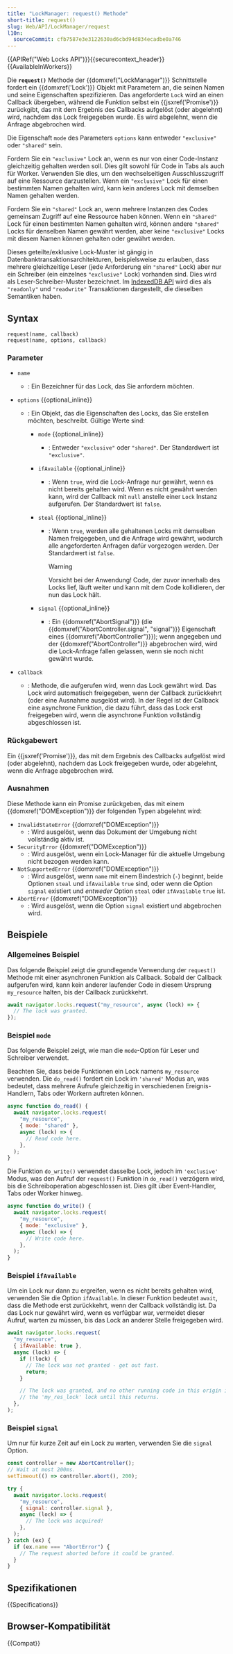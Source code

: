 ```yaml
---
title: "LockManager: request() Methode"
short-title: request()
slug: Web/API/LockManager/request
l10n:
  sourceCommit: cfb7587e3e3122630ad6cbd94d834ecadbe0a746
---
```


{{APIRef("Web Locks API")}}{{securecontext_header}} {{AvailableInWorkers}}

Die **`request()`** Methode der {{domxref("LockManager")}} Schnittstelle fordert ein {{domxref('Lock')}} Objekt mit Parametern an, die seinen Namen und seine Eigenschaften spezifizieren.
Das angeforderte `Lock` wird an einen Callback übergeben, während die Funktion selbst ein {{jsxref('Promise')}} zurückgibt, das mit dem Ergebnis des Callbacks aufgelöst (oder abgelehnt) wird, nachdem das Lock freigegeben wurde. Es wird abgelehnt, wenn die Anfrage abgebrochen wird.

Die Eigenschaft `mode` des Parameters `options` kann entweder `"exclusive"` oder `"shared"` sein.

Fordern Sie ein `"exclusive"` Lock an, wenn es nur von einer Code-Instanz gleichzeitig gehalten werden soll.
Dies gilt sowohl für Code in Tabs als auch für Worker. Verwenden Sie dies, um den wechselseitigen Ausschlusszugriff auf eine Ressource darzustellen.
Wenn ein `"exclusive"` Lock für einen bestimmten Namen gehalten wird, kann kein anderes Lock mit demselben Namen gehalten werden.

Fordern Sie ein `"shared"` Lock an, wenn mehrere Instanzen des Codes gemeinsam Zugriff auf eine Ressource haben können.
Wenn ein `"shared"` Lock für einen bestimmten Namen gehalten wird, können andere `"shared"` Locks für denselben Namen gewährt werden, aber keine `"exclusive"` Locks mit diesem Namen können gehalten oder gewährt werden.

Dieses geteilte/exklusive Lock-Muster ist gängig in Datenbanktransaktionsarchitekturen, beispielsweise zu erlauben, dass mehrere gleichzeitige Leser (jede Anforderung ein `"shared"` Lock) aber nur ein Schreiber (ein einzelnes `"exclusive"` Lock) vorhanden sind.
Dies wird als Leser-Schreiber-Muster bezeichnet.
Im [IndexedDB API](/de/docs/Web/API/IndexedDB_API) wird dies als `"readonly"` und `"readwrite"` Transaktionen dargestellt, die dieselben Semantiken haben.

## Syntax

```js-nolint
request(name, callback)
request(name, options, callback)
```

### Parameter

- `name`

  - : Ein Bezeichner für das Lock, das Sie anfordern möchten.

- `options` {{optional_inline}}

  - : Ein Objekt, das die Eigenschaften des Locks, das Sie erstellen möchten, beschreibt.
    Gültige Werte sind:

    - `mode` {{optional_inline}}

      - : Entweder `"exclusive"` oder `"shared"`.
        Der Standardwert ist `"exclusive"`.

    - `ifAvailable` {{optional_inline}}

      - : Wenn `true`, wird die Lock-Anfrage nur gewährt, wenn es nicht bereits gehalten wird.
        Wenn es nicht gewährt werden kann, wird der Callback mit `null` anstelle einer `Lock` Instanz aufgerufen.
        Der Standardwert ist `false`.

    - `steal` {{optional_inline}}

      - : Wenn `true`, werden alle gehaltenen Locks mit demselben Namen freigegeben, und die Anfrage wird gewährt, wodurch alle angeforderten Anfragen dafür vorgezogen werden.
        Der Standardwert ist `false`.

        > [!WARNING]
        > Vorsicht bei der Anwendung!
        > Code, der zuvor innerhalb des Locks lief, läuft weiter und kann mit dem Code kollidieren, der nun das Lock hält.

    - `signal` {{optional_inline}}
      - : Ein {{domxref("AbortSignal")}} (die {{domxref("AbortController.signal", "signal")}} Eigenschaft eines {{domxref("AbortController")}});
        wenn angegeben und der {{domxref("AbortController")}} abgebrochen wird, wird die Lock-Anfrage fallen gelassen, wenn sie noch nicht gewährt wurde.

- `callback`
  - : Methode, die aufgerufen wird, wenn das Lock gewährt wird.
    Das Lock wird automatisch freigegeben, wenn der Callback zurückkehrt (oder eine Ausnahme ausgelöst wird).
    In der Regel ist der Callback eine asynchrone Funktion, die dazu führt, dass das Lock erst freigegeben wird, wenn die asynchrone Funktion vollständig abgeschlossen ist.

### Rückgabewert

Ein {{jsxref('Promise')}}, das mit dem Ergebnis des Callbacks aufgelöst wird (oder abgelehnt), nachdem das Lock freigegeben wurde, oder abgelehnt, wenn die Anfrage abgebrochen wird.

### Ausnahmen

Diese Methode kann ein Promise zurückgeben, das mit einem {{domxref("DOMException")}} der folgenden Typen abgelehnt wird:

- `InvalidStateError` {{domxref("DOMException")}}
  - : Wird ausgelöst, wenn das Dokument der Umgebung nicht vollständig aktiv ist.
- `SecurityError` {{domxref("DOMException")}}
  - : Wird ausgelöst, wenn ein Lock-Manager für die aktuelle Umgebung nicht bezogen werden kann.
- `NotSupportedError` {{domxref("DOMException")}}
  - : Wird ausgelöst, wenn `name` mit einem Bindestrich (`-`) beginnt, beide Optionen `steal` und `ifAvailable` `true` sind, oder wenn die Option `signal` existiert und _entweder_ Option `steal` oder `ifAvailable` `true` ist.
- `AbortError` {{domxref("DOMException")}}
  - : Wird ausgelöst, wenn die Option `signal` existiert und abgebrochen wird.

## Beispiele

### Allgemeines Beispiel

Das folgende Beispiel zeigt die grundlegende Verwendung der `request()` Methode mit einer asynchronen Funktion als Callback.
Sobald der Callback aufgerufen wird, kann kein anderer laufender Code in diesem Ursprung `my_resource` halten, bis der Callback zurückkehrt.

```js
await navigator.locks.request("my_resource", async (lock) => {
  // The lock was granted.
});
```

### Beispiel `mode`

Das folgende Beispiel zeigt, wie man die `mode`-Option für Leser und Schreiber verwendet.

Beachten Sie, dass beide Funktionen ein Lock namens `my_resource` verwenden.
Die `do_read()` fordert ein Lock im `'shared'` Modus an, was bedeutet, dass mehrere Aufrufe gleichzeitig in verschiedenen Ereignis-Handlern, Tabs oder Workern auftreten können.

```js
async function do_read() {
  await navigator.locks.request(
    "my_resource",
    { mode: "shared" },
    async (lock) => {
      // Read code here.
    },
  );
}
```

Die Funktion `do_write()` verwendet dasselbe Lock, jedoch im `'exclusive'` Modus, was den Aufruf der `request()` Funktion in `do_read()` verzögern wird, bis die Schreiboperation abgeschlossen ist.
Dies gilt über Event-Handler, Tabs oder Worker hinweg.

```js
async function do_write() {
  await navigator.locks.request(
    "my_resource",
    { mode: "exclusive" },
    async (lock) => {
      // Write code here.
    },
  );
}
```

### Beispiel `ifAvailable`

Um ein Lock nur dann zu ergreifen, wenn es nicht bereits gehalten wird, verwenden Sie die Option `ifAvailable`.
In dieser Funktion bedeutet `await`, dass die Methode erst zurückkehrt, wenn der Callback vollständig ist.
Da das Lock nur gewährt wird, wenn es verfügbar war, vermeidet dieser Aufruf, warten zu müssen, bis das Lock an anderer Stelle freigegeben wird.

```js
await navigator.locks.request(
  "my_resource",
  { ifAvailable: true },
  async (lock) => {
    if (!lock) {
      // The lock was not granted - get out fast.
      return;
    }

    // The lock was granted, and no other running code in this origin is holding
    // the 'my_res_lock' lock until this returns.
  },
);
```

### Beispiel `signal`

Um nur für kurze Zeit auf ein Lock zu warten, verwenden Sie die `signal` Option.

```js
const controller = new AbortController();
// Wait at most 200ms.
setTimeout(() => controller.abort(), 200);

try {
  await navigator.locks.request(
    "my_resource",
    { signal: controller.signal },
    async (lock) => {
      // The lock was acquired!
    },
  );
} catch (ex) {
  if (ex.name === "AbortError") {
    // The request aborted before it could be granted.
  }
}
```

## Spezifikationen

{{Specifications}}

## Browser-Kompatibilität

{{Compat}}

